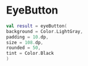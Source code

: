 # EyeButton

```kotlin
val result = eyeButton(
background = Color.LightGray,
padding = 10.dp,
size = 108.dp,
rounded = 50,
tint = Color.Black
)
```
